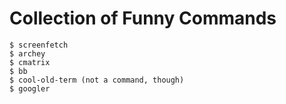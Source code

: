 # Collection of Funny Commands

    $ screenfetch   
    $ archey
    $ cmatrix
    $ bb
    $ cool-old-term (not a command, though)
    $ googler
